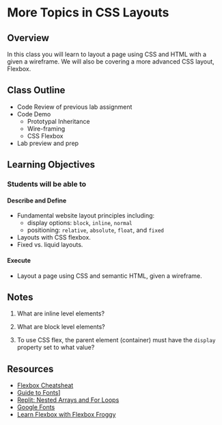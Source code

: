 # More Topics in CSS Layouts

## Overview

In this class you will learn to layout a page using CSS and HTML with a given a wireframe. We will also be covering a more advanced CSS layout, Flexbox.

## Class Outline

- Code Review of previous lab assignment
- Code Demo
  - Prototypal Inheritance
  - Wire-framing
  - CSS Flexbox
- Lab preview and prep

## Learning Objectives

### Students will be able to

#### Describe and Define

- Fundamental website layout principles including:
  - display options: `block`, `inline`, `normal`
  - positioning: `relative`, `absolute`, `float`, and `fixed`
- Layouts with CSS flexbox.
- Fixed vs. liquid layouts.

#### Execute

- Layout a page using CSS and semantic HTML, given a wireframe.

## Notes

1. What are inline level elements?

1. What are block level elements?

1. To use CSS flex, the parent element (container) must have the `display` property set to what value?

## Resources

- [Flexbox Cheatsheat](https://jonitrythall.com/content/flexboxsheet.pdf)
- [Guide to Fonts](https://www.picmonkey.com/blog/font-pairing-like-a-pro)]
- [Replit: Nested Arrays and For Loops](https://replit.com/@sheyna/GreedyDarkredTheory#index.js)
- [Google Fonts](https://fonts.google.com/)
- [Learn Flexbox with Flexbox Froggy](https://flexboxfroggy.com/)
